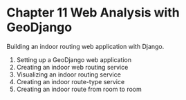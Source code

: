 # Chapter 11 Web Analysis with GeoDjango
Building an indoor routing web application with Django.

1. Setting up a GeoDjango web application
1. Creating an indoor web routing service
1. Visualizing an indoor routing service
1. Creating an indoor route-type service
1. Creating an indoor route from room to room
